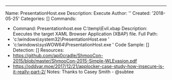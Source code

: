 ---
Name: PresentationHost.exe
Description: Execute
Author: ''
Created: '2018-05-25'
Categories: []
Commands:
  - Command: Presentationhost.exe C:\temp\Evil.xbap
    Description: Executes the target XAML Browser Application (XBAP) file.
Full Path:
  - 'c:\windows\system32\PresentationHost.exe     '
  - 'c:\windows\sysWOW64\PresentationHost.exe    '
Code Sample: []
Detection: []
Resources:
  - https://github.com/api0cradle/ShmooCon-2015/blob/master/ShmooCon-2015-Simple-WLEvasion.pdf
  - https://oddvar.moe/2017/12/21/applocker-case-study-how-insecure-is-it-really-part-2/
Notes: Thanks to Casey Smith - @subtee

